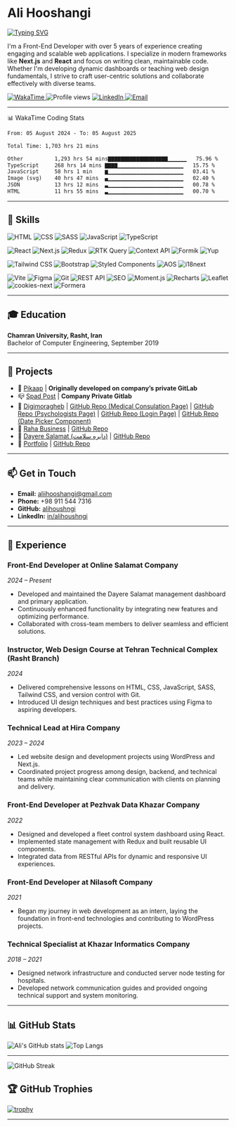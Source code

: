 # Ali Hooshangi 
[![Typing SVG](https://readme-typing-svg.herokuapp.com?font=Fira+Code&size=20&pause=1000&color=F78F1E&vCenter=true&width=435&lines=Hi%2C+I'm+Ali+Hooshangi!👋;I'm+a+Front-End+Developer+%F0%9F%91%BB;Next.js+%7C+React+%7C+TS)](https://github.com/alihooshangi)

I'm a Front-End Developer with over 5 years of experience creating engaging and scalable web applications. I specialize in modern frameworks like **Next.js** and **React** and focus on writing clean, maintainable code. Whether I'm developing dynamic dashboards or teaching web design fundamentals, I strive to craft user-centric solutions and collaborate effectively with diverse teams.

<p align="left">
  <a href="https://wakatime.com/@1938e314-b144-48d0-8045-7d1e6ee4e1c9" target="_blank">
    <img src="https://wakatime.com/badge/user/1938e314-b144-48d0-8045-7d1e6ee4e1c9.svg" alt="WakaTime">
  </a>
  <img src="https://komarev.com/ghpvc/?username=alihoushngi&color=blue" alt="Profile views"/>
  <a href="https://linkedin.com/in/alihoushangi" target="_blank">
    <img src="https://img.shields.io/badge/LinkedIn-blue?logo=linkedin&logoColor=white" alt="LinkedIn">
  </a>
  <a href="mailto:aliihooshangi@gmail.com">
    <img src="https://img.shields.io/badge/Email-D14836?logo=gmail&logoColor=white" alt="Email">
  </a>
</p>

---

  <summary>📊 WakaTime Coding Stats</summary>
<!--START_SECTION:waka-->

```txt
From: 05 August 2024 - To: 05 August 2025

Total Time: 1,703 hrs 21 mins

Other          1,293 hrs 54 mins▇▇▇▇▇▇▇▇▇▇▇▇▇▇▇▇▇▇▇▁▁▁▁▁▁   75.96 %
TypeScript     268 hrs 14 mins ▇▇▇▇▁▁▁▁▁▁▁▁▁▁▁▁▁▁▁▁▁▁▁▁▁   15.75 %
JavaScript     58 hrs 1 min    ▆▁▁▁▁▁▁▁▁▁▁▁▁▁▁▁▁▁▁▁▁▁▁▁▁   03.41 %
Image (svg)    40 hrs 47 mins  ▄▁▁▁▁▁▁▁▁▁▁▁▁▁▁▁▁▁▁▁▁▁▁▁▁   02.40 %
JSON           13 hrs 12 mins  ▃▁▁▁▁▁▁▁▁▁▁▁▁▁▁▁▁▁▁▁▁▁▁▁▁   00.78 %
HTML           11 hrs 55 mins  ▃▁▁▁▁▁▁▁▁▁▁▁▁▁▁▁▁▁▁▁▁▁▁▁▁   00.70 %
```

<!--END_SECTION:waka-->

---

## 🚀 Skills

<!-- Languages & Markup -->
![HTML](https://img.shields.io/badge/HTML5-E34F26?style=for-the-badge&logo=html5&logoColor=white)
![CSS](https://img.shields.io/badge/CSS3-1572B6?style=for-the-badge&logo=css3&logoColor=white)
![SASS](https://img.shields.io/badge/SASS-CC6699?style=for-the-badge&logo=sass&logoColor=white)
![JavaScript](https://img.shields.io/badge/JavaScript-F7DF1E?style=for-the-badge&logo=javascript&logoColor=black)
![TypeScript](https://img.shields.io/badge/TypeScript-3178C6?style=for-the-badge&logo=typescript&logoColor=white)

<!-- Frameworks & Libraries -->
![React](https://img.shields.io/badge/React-20232A?style=for-the-badge&logo=react&logoColor=61DAFB)
![Next.js](https://img.shields.io/badge/Next.js-000000?style=for-the-badge&logo=next.js&logoColor=white)
![Redux](https://img.shields.io/badge/Redux-593D88?style=for-the-badge&logo=redux&logoColor=white)
![RTK Query](https://img.shields.io/badge/RTK_Query-764ABC?style=for-the-badge&logo=redux&logoColor=white)
![Context API](https://img.shields.io/badge/Context_API-61DAFB?style=for-the-badge&logo=react&logoColor=white)
![Formik](https://img.shields.io/badge/Formik-EF7C00?style=for-the-badge&logo=data:image/svg+xml;base64,...&logoColor=white) <!-- Custom SVGs needed for some like Formik -->
![Yup](https://img.shields.io/badge/Yup-4B5563?style=for-the-badge)

<!-- UI & Styling -->
![Tailwind CSS](https://img.shields.io/badge/Tailwind_CSS-38B2AC?style=for-the-badge&logo=tailwind-css&logoColor=white)
![Bootstrap](https://img.shields.io/badge/Bootstrap-7952B3?style=for-the-badge&logo=bootstrap&logoColor=white)
![Styled Components](https://img.shields.io/badge/Styled--Components-DB7093?style=for-the-badge&logo=styled-components&logoColor=white)
![AOS](https://img.shields.io/badge/AOS-E5E5E5?style=for-the-badge&logoColor=black)
![i18next](https://img.shields.io/badge/i18next-26A69A?style=for-the-badge)

<!-- Other Tools & Tech -->
![Vite](https://img.shields.io/badge/Vite-646CFF?style=for-the-badge&logo=vite&logoColor=white)
![Figma](https://img.shields.io/badge/Figma-F24E1E?style=for-the-badge&logo=figma&logoColor=white)
![Git](https://img.shields.io/badge/Git-F05032?style=for-the-badge&logo=git&logoColor=white)
![REST API](https://img.shields.io/badge/REST_API-02569B?style=for-the-badge)
![SEO](https://img.shields.io/badge/SEO-008000?style=for-the-badge)
![Moment.js](https://img.shields.io/badge/Moment.js-black?style=for-the-badge)
![Recharts](https://img.shields.io/badge/Recharts-FF6F00?style=for-the-badge)
![Leaflet](https://img.shields.io/badge/Leaflet-199900?style=for-the-badge&logo=leaflet&logoColor=white)
![cookies-next](https://img.shields.io/badge/cookies--next-4B5563?style=for-the-badge)
![Formera](https://img.shields.io/badge/Formera-0088CC?style=for-the-badge)

---

## 🎓 Education

**Chamran University, Rasht, Iran**  
Bachelor of Computer Engineering, September 2019

---

## 📁 Projects

- 🚖 [Pikaap](https://github.com/alihoushngi/pikaap) | **Originally developed on company’s private GitLab**
- 📪 [Spad Post](https://spadpost.ir/) | **Company Private Gitlab**
- 💊 [Digimoragheb](https://www.digimoragheb.com/) | [GitHub Repo (Medical Consulation Page)](https://github.com/sobhanashine/FMS-Digimoragheb/tree/main/src/app/(landing)/medical-consultation) | [GitHub Repo (Psychologists Page)](https://github.com/sobhanashine/FMS-Digimoragheb/tree/main/src/app/(landing)/psychologists) | [GitHub Repo (Login Page)](https://github.com/sobhanashine/FMS-Digimoragheb/tree/main/src/app/auth/login) | [GitHub Repo (Date Picker Component)](https://github.com/sobhanashine/FMS-Digimoragheb/tree/main/src/components/DatePicker)
- 🥇 [Raha Business](http://www.rahabusiness.com/) | [GitHub Repo](https://github.com/alihoushngi/Raha)
- 🚀 [Dayere Salamat (دایره سلامت)](https://dayereh-salamat.ir/) | [GitHub Repo](https://github.com/alihoushngi/Dayereh-Salamat-App)
- 👤 [Portfolio](https://portfolio-v2-orcin-phi.vercel.app/) | [GitHub Repo](https://github.com/alihoushngi/Portfolio-v2)

---

## 📫 Get in Touch

- **Email:** [aliihooshangi@gmail.com](mailto:aliihooshangi@gmail.com)
- **Phone:** +98 911 544 7316
- **GitHub:** [alihoushngi](https://github.com/alihoushngi)
- **LinkedIn:** [in/alihoushngi](https://www.linkedin.com/in/alihoushngi)

---

## 💼 Experience

### Front-End Developer at Online Salamat Company  
*2024 – Present*  
- Developed and maintained the Dayere Salamat management dashboard and primary application.  
- Continuously enhanced functionality by integrating new features and optimizing performance.  
- Collaborated with cross-team members to deliver seamless and efficient solutions.

### Instructor, Web Design Course at Tehran Technical Complex (Rasht Branch)  
*2024*  
- Delivered comprehensive lessons on HTML, CSS, JavaScript, SASS, Tailwind CSS, and version control with Git.
- Introduced UI design techniques and best practices using Figma to aspiring developers.

### Technical Lead at Hira Company  
*2023 – 2024*  
- Led website design and development projects using WordPress and Next.js.  
- Coordinated project progress among design, backend, and technical teams while maintaining clear communication with clients on planning and delivery.

### Front-End Developer at Pezhvak Data Khazar Company  
*2022*  
- Designed and developed a fleet control system dashboard using React.  
- Implemented state management with Redux and built reusable UI components.  
- Integrated data from RESTful APIs for dynamic and responsive UI experiences.

### Front-End Developer at Nilasoft Company  
*2021*  
- Began my journey in web development as an intern, laying the foundation in front-end technologies and contributing to WordPress projects.

### Technical Specialist at Khazar Informatics Company  
*2018 – 2021*  
- Designed network infrastructure and conducted server node testing for hospitals.  
- Developed network communication guides and provided ongoing technical support and system monitoring.

---

## 📊 GitHub Stats

![Ali's GitHub stats](https://github-readme-stats.vercel.app/api?username=alihoushngi&show_icons=true&theme=radical)
![Top Langs](https://github-readme-stats.vercel.app/api/top-langs/?username=alihoushngi&layout=compact&theme=radical)

---

![GitHub Streak](https://streak-stats.demolab.com?user=alihoushngi&theme=radical)

## 🏆 GitHub Trophies

[![trophy](https://github-profile-trophy.vercel.app/?username=alihoushngi&theme=radical)](https://github.com/ryo-ma/github-profile-trophy)

---
